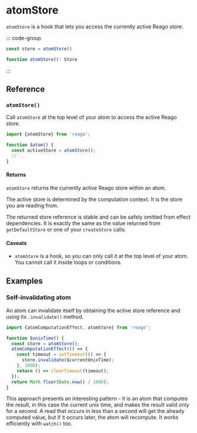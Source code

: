 # atomStore

`atomStore` is a hook that lets you access the currently active Reago store.

::: code-group
```ts [Syntax]
const store = atomStore()
```

```ts [Types]
function atomStore(): Store
```
:::


## Reference

### `atomStore()`

Call `atomStore` at the top level of your atom to access the active Reago store.

```ts
import {atomStore} from 'reago';

function $atom() {
  const activeStore = atomStore();
  // ...
}
```

#### Returns

`atomStore` returns the currently active Reago store within an atom.

The active store is determined by the computation context. It is the store you are reading from.

The returned store reference is stable and can be safely omitted from effect dependencies. It is exactly
the same as the value returned from `getDefaultStore` or one of your `createStore` calls.

#### Caveats

* `atomStore` is a hook, so you can only call it at the top level of your atom. You cannot call it inside loops
  or conditions.


## Examples

### Self-invalidating atom

An atom can invalidate itself by obtaining the active store reference and using its `.invalidate()` method.

```ts
import {atomComputationEffect, atomStore} from 'reago';

function $unixTime() {
  const store = atomStore();
  atomComputationEffect(() => {
    const timeout = setTimeout(() => {
      store.invalidate($currentUnixTime);
    }, 1000);
    return () => clearTimeout(timeout);
  });
  return Math.floor(Date.now() / 1000);
}
```

This approach presents an interesting pattern - it is an atom that computes the result, in this case the current
unix time, and makes the result valid only for a second. A read that occurs in less than a second will get
the already computed value, but if it occurs later, the atom will recompute. It works efficiently with `watch()`
too.
